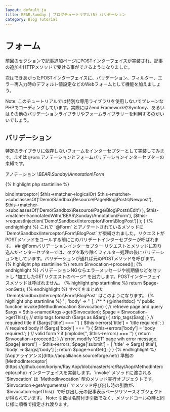 ```yaml
---
layout: default_ja
title: BEAR.Sunday | ブログチュートリアル(5) バリデーション
category: Blog Tutorial
---
```


# フォーム

前回のセクションで記事追加ページにPOSTインターフェイスが実装され、記事の追加をHTTPメソッドで受ける事ができるようになりました。 

次はできあがったPOSTインターフェイスに、バリデーション、フィルター、エラー再入力時のデフォルト値設定などのWebフォームとして機能を加えましょう。

Note: このチュートリアルでは特別な専用ライブラリを使用しないでプレーンなPHPでコーディングしています。実際にはZend FrameworkやSymfony、あるいはその他のバリデーションライブラリやフォームライブラリーを利用するのがいいでしょう。

## バリデーション

特定のライブラリに依存しないフォームをインターセプターとして実装してみます。まずは `@Form` アノテーションとフォームバリデーションインターセプターの束縛です。

アノテーション *\BEAR\Sunday\Annotation\Form*

{% highlight php startinline %}
<?php
namespace BEAR\Sunday\Annotation;

/**
 * Form
 *
 * @Annotation
 * @Target({"METHOD"})
 */
final class Form implements AnnotationInterface
{
}
{% endhighlight %}

インターセプターの束縛 *src/Module/App/Aspect.php*

{% highlight php startinline %}
    /**
     * @Form - Plain form
     */
    private function installNewBlogPost()
    {
        $this->bindInterceptor(
            $this->matcher->logicalOr(
                $this->matcher->subclassesOf('Demo\Sandbox\Resource\Page\Blog\Posts\Newpost'),
                $this->matcher->subclassesOf('Demo\Sandbox\Resource\Page\Blog\Posts\Edit')
            ),
            $this->matcher->annotatedWith('BEAR\Sunday\Annotation\Form'),
            [$this->requestInjection('Demo\Sandbox\Interceptor\Form\BlogPost')]
        );
    }
{% endhighlight %}

これで `@Form` とアノテートされているメソッドに `Demo\Sandbox\Interceptor\Form\BlogPost` が束縛されました。リクエストがPOSTメソッドをコールする前にこのバリデートインターセプターが呼ばれます。

## @Formバリデーションインターセプター

リクエストとメソッドに割り込んだインターセプターでは、タグを取り除くフィルター処理の後にバリデーションをしています。バリデーションが通れば元のPOSTメソッドを呼びます。

{% highlight php startinline %}
return $invocation->proceed();
{% endhighlight %}

バリデーションNGならエラーメッセージや初期値などをセットし *加工したGETリクエストのページ* を出力します。POSTインターフェイスメソッドは呼ばれません。

{% highlight php startinline %}
return $page->onGet();
{% endhighlight %}

すべてをまとめた `Demo\Sandbox\Interceptor\Form\BlogPost` はこのようになります。

{% highlight php startinline %}
<?php

namespace Demo\Sandbox\Interceptor\Form;

use BEAR\Sunday\Inject\NamedArgsInject;
use Ray\Aop\MethodInterceptor;
use Ray\Aop\MethodInvocation;

/**
 * Post form
 */
class BlogPost implements MethodInterceptor
{
    use NamedArgsInject;

    /**
     * Error
     *
     * @var array
     */
    private $errors = [
        'title' => '',
        'body' => ''
    ];

    /**
     * {@inheritdoc}
     */
    public function invoke(MethodInvocation $invocation)
    {
        // retrieve page and query
        $args = $this->namedArgs->get($invocation);
        $page = $invocation->getThis();

        // strip tags
        foreach ($args as &$arg) {
            strip_tags($arg);
        }

        // required title
        if ($args['title'] === '') {
            $this->errors['title'] = 'title required.';
        }

        // required body
        if ($args['body'] === '') {
            $this->errors['body'] = 'body required.';
        }

        // valid form ?
        if (implode('', $this->errors) === '') {
            return $invocation->proceed();
        }

        // error, modify 'GET' page wih error message.
        $page['errors'] = $this->errors;
        $page['submit'] = [
            'title' => $args['title'],
            'body' => $args['body']
        ];

        return $page->onGet();
    }
}
{% endhighlight %}

[Aopアライアンス](http://aopalliance.sourceforge.net/) 準拠の [MethodInterceptor](https://github.com/koriym/Ray.Aop/blob/master/src/Ray/Aop/MethodInterceptor.php) インターフェイスを実装します。`invoke` メソッドに渡される `$invocation` は `MethodInvocation` 型のメソッド実行オブジェクトです。

`$invocation->getArguments()` でメソッド呼び出し時の引数が、
`$invocation->getThis()` で呼び出し元の記事表示ページリソースオブジェクトが得られています。

Note: 引数は名前付き引数でなく、メソッドコールの時と同じ様に順番で指定され渡ります。
